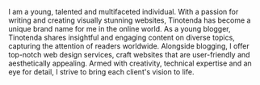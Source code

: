I am a young, talented and multifaceted individual. With a passion for writing and creating visually stunning websites, Tinotenda has become a unique brand name for me in the online world. As a young blogger, Tinotenda shares insightful and engaging content on diverse topics, capturing the attention of readers worldwide. Alongside blogging, I offer top-notch web design services, craft websites that are user-friendly and aesthetically appealing. Armed with creativity, technical expertise and an eye for detail, I strive to bring each client's vision to life.
